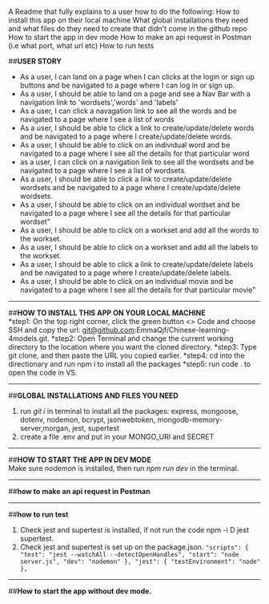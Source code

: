 A Readme that fully explains to a user how to do the following:
How to install this app on their local machine
What global installations they need and what files do they need to create that didn't come in the github repo
How to start the app in dev mode
How to make an api request in Postman (i.e what port, what url etc)
How to run tests



##**USER STORY**

+ As a user, I can land on a page when I can clicks at the login or sign up buttons and be navigated to a page where I can log in or sign up.
+ As a user, I should be able to land on a page and see a Nav Bar with a navigation link to 'wordsets','words' and 'labels'
+ As a user, I can click a navagation link to see all the words and be navigated to a page where I see a list of words
+ As a user, I should be able to click a link to create/update/delete words and be navigated to a page where I create/update/delete words.
+ As a user, I should be able to click on an individual word and be navigated to a page where I see all the details for that particular word
+ as a user, I can click on a navigation link to see all the wordsets and be navigated to a page where I see a list of wordsets.
+ As a user, I should be able to click a link to create/update/delete wordsets and be navigated to a page where I create/update/delete wordsets.
+ As a user, I should be able to click on an individual wordset and be navigated to a page where I see all the details for that particular wordset"
+ As a user, I should be able to click on a workset and add all the words to the workset.
+ As a user, I should be able to click on a workset and add all the labels to the workset.
+ As a user, I should be able to click a link to create/update/delete labels and be navigated to a page where I create/update/delete labels.
+ As a user, I should be able to click on an individual movie and be navigated to a page where I see all the details for that particular movie"

_______
##**HOW TO INSTALL THIS APP ON YOUR LOCAL MACHINE**  
*step1: On the top right corner, click the green button <> Code and choose SSH and copy the url: git@github.com:EmmaQjf/Chinese-learning-4models.git.
*step2: Open Terminal and change the current working directory to the location where you want the cloned directory.
*step3: Type git clone, and then paste the URL you copied earlier.
*step4: cd into the directionary and run npm i to install all the packages
*step5: run code . to open the code in VS.

_______
##**GLOBAL INSTALLATIONS AND FILES YOU NEED**    
1. run *git i* in terminal to install all the packages: express, mongoose, dotenv, nodemon, bcrypt, jsonwebtoken, mongodb-memory-server,morgan, jest, supertest
2. create a file .env and put in your MONGO_URI and SECRET

_______
##**HOW TO START THE APP IN DEV MODE**   
Make sure *nodemon* is installed, then run *npm run dev* in the terminal.

_______
##**how to make an api request in Postman**

_______
##**how to run test**
1. Check jest and supertest is installed, if not run the code npm -i D jest supertest.
2. Check jest and supertest is set up on the package.json.
 `"scripts": {
    "test": "jest --watchAll --detectOpenHandles",
    "start": "node server.js",
    "dev": "nodemon"
  },
  "jest": {
    "testEnvironment": "node"
  },`

_______
##**How to start the app without dev mode.**















